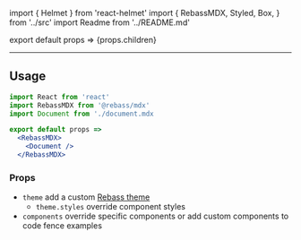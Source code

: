 import { Helmet } from 'react-helmet'
import {
  RebassMDX,
  Styled,
  Box,
} from '../src'
import Readme from '../README.md'

export default props =>
  <RebassMDX wrap>
    {props.children}
  </RebassMDX>

<Helmet>
  <title>@rebass/mdx</title>
</Helmet>

<Readme />

---

## Usage

```jsx
import React from 'react'
import RebassMDX from '@rebass/mdx'
import Document from './document.mdx

export default props =>
  <RebassMDX>
    <Document />
  </RebassMDX>
```

### Props

- `theme` add a custom [Rebass theme][]
  - `theme.styles` override component styles
- `components` override specific components or add custom components to code fence examples

[Rebass theme]: https://rebassjs.org/theming
